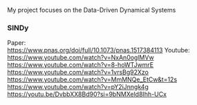 My project focuses on the Data-Driven Dynamical Systems

### SINDy
Paper:<br>
<a href="https://www.pnas.org/doi/full/10.1073/pnas.1517384113" target="_blank">https://www.pnas.org/doi/full/10.1073/pnas.1517384113</a>
Youtube:<br>
<a href="https://www.youtube.com/watch?v=NxAn0oglMVw" target="_blank">https://www.youtube.com/watch?v=NxAn0oglMVw</a>
<a href="https://www.youtube.com/watch?v=8-hoWTJwmrE" target="_blank">https://www.youtube.com/watch?v=8-hoWTJwmrE</a>
<a href="https://www.youtube.com/watch?v=1vrsBg92Xzo" target="_blank">https://www.youtube.com/watch?v=1vrsBg92Xzo</a>
<a href="https://www.youtube.com/watch?v=MmMNQe_EtCw&t=12s" target="_blank">https://www.youtube.com/watch?v=MmMNQe_EtCw&t=12s</a>
<a href="https://www.youtube.com/watch?v=pY2iJnngk4g" target="_blank">https://www.youtube.com/watch?v=pY2iJnngk4g</a>
<a href="https://youtu.be/DvbbXX8Bd90?si=9bNMXeld8Ihh-UCx" target="_blank">https://youtu.be/DvbbXX8Bd90?si=9bNMXeld8Ihh-UCx</a>
